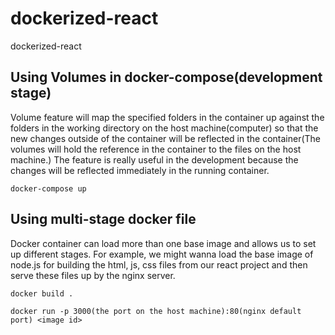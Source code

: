 # dockerized-react
dockerized-react
## Using Volumes in docker-compose(development stage)
Volume feature will map the specified folders in the container up against the folders in the working directory on the host machine(computer)
so that the new changes outside of the container will be reflected in the container(The volumes will hold the reference in the container to 
the files on the host machine.) The feature is really useful in the development because the changes will be reflected immediately in the running
container.

`docker-compose up`

## Using multi-stage docker file
Docker container can load more than one base image and allows us to set up different stages.
For example, we might wanna load the base image of node.js for building the html, js, css files from our react project and 
then serve these files up by the nginx server.

`docker build .`

`docker run -p 3000(the port on the host machine):80(nginx default port) <image id>`
